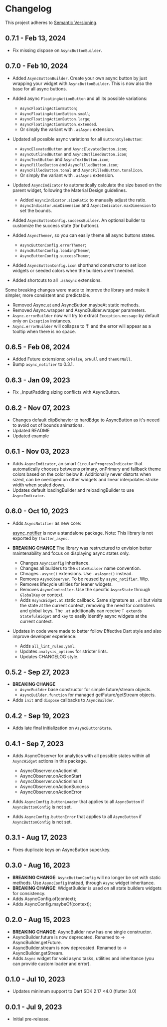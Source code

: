 # Changelog

This project adheres to [Semantic Versioning](https://semver.org/spec/v2.0.0.html).

## 0.7.1 - Feb 13, 2024

- Fix missing dispose on `AsyncButtonBuilder`.

## 0.7.0 - Feb 10, 2024

- Added `AsyncButtonBuilder`. Create your own async button by just wrapping your widget with `AsyncButtonBuilder`. This is now also the base for all async buttons.

- Added async `FloatingActionButton` and all its possible variations:
  - `AsyncFloatingActionButton`;
  - `AsyncFloatingActionButton.small`;
  - `AsyncFloatingActionButton.large`;
  - `AsyncFloatingActionButton.extended`.
  - Or simply the variant with `.asAsync` extension.

- Updated all possible async variations for all `ButtonStyleButton`:
  - `AsyncElevatedButton` and `AsyncElevatedButton.icon`;
  - `AsyncOutlinedButton` and `AsyncOutlinedButton.icon`;
  - `AsyncTextButton` and `AsyncTextButton.icon`;
  - `AsyncFilledButton` and `AsyncFilledButton.icon`;
  - `AsyncFilledButton.tonal` and `AsyncFilledButton.tonalIcon`.
  - Or simply the variant with `.asAsync` extension.

- Updated `AsyncIndicator` to automatically calculate the size based on the parent widget, following the Material Design guidelines.
  - Added `AsyncIndicator.sizeRatio` to manually adjust the ratio.
  - `AsyncIndicator.minDimension` and `AsyncIndicator.maxDimension` to set the bounds.

- Added `AsyncButtonConfig.successBuilder`. An optional builder to customize the success state (for buttons).

- Added `AsyncThemer`, so you can easily theme all async buttons states.
  - `AsyncButtonConfig.errorThemer`;
  - `AsyncButtonConfig.loadingThemer`;
  - `AsyncButtonConfig.successThemer`;

- Added `AsyncButtonConfig.icon` shorthand constructor to set icon widgets or seeded colors when the builders aren't needed.

- Added shortcuts to all `.asAsync` extensions.

Some breaking changes were made to improve the library and make it simpler, more consistent and predictable.

- Removed Async.at and AsyncButton.maybeAt static methods.
- Removed Async.wrapper and AsyncBuilder.wrapper parameters.
- `Async.errorBuilder` now will try to extract `Exception.message` by default only on `Exception` instances.
- `Async.errorBuilder` will collapse to '!' and the error will appear as a tooltip when there is no space.

## 0.6.5 - Feb 06, 2024

- Added Future extensions: `orFalse`, `orNull` and `thenOrNull`.
- Bump `async_notifier` to 0.3.1.

## 0.6.3 - Jan 09, 2023

- Fix _InputPadding sizing conflicts with AsyncButton.

## 0.6.2 - Nov 07, 2023

- Changes default clipBehavior to hardEdge to AsyncButton as it's neeed to avoid out of bounds animations.
- Updated README
- Updated example

## 0.6.1 - Nov 03, 2023

- Adds `AsyncIndicator`, an smart `CircularProgressIndicator` that automatically chooses betweens primary, onPrimary and fallback theme colors based on the color below it. Additionally never distorts when sized, can be overlayed on other widgets and linear interpolates stroke width when scaled down.
- Updates default loadingBuilder and reloadingBuilder to use `AsyncIndicator`.

## 0.6.0 - Oct 10, 2023

- Adds `AsyncNotifier` as new core:

  [async_notifier](https://pub.dev/packages/async_notifier) is now a standalone package. Note: This library is not exported by `flutter_async`.

- **BREAKING CHANGE**
The library was restructured to envision better maintenability and focus on displaying async states only.
  - Changes `AsyncConfig` inheritance.
  - Changes all builders to the `stateBuilder` name convention.
  - Chnages `.async()` extensions. Use `.asAsync()` instead.
  - Removes `AsyncObserver`. To be reused by `async_notifier`. Wip.
  - Removes lifecycle utilities for leaner widgets.
  - Removes `AsyncController`. Use the specific `AsyncState` through `GlobalKey` or context.
  - Adds `AsyncWidget.at` static callback. Same signature as `.of` but visits the state at the current context, removing the need for controllers and global keys. The `.at` additionally can receive `T extends StatefulWidget` and `key` to easily identify async widgets at the current context.

- Updates in code were made to better follow Effective Dart style and also improve developer experience:
  - Adds `all_lint_rules.yaml`.
  - Updates `analysis_options` for stricter lints.
  - Updates CHANGELOG style.

## 0.5.2 - Sep 27, 2023

- **BREAKING CHANGE**
  - `AsyncBuilder` base constructor for simple future/stream objects.
  - `AsyncBuilder.function` for managed getFuture/getStream objects.
- Adds `init` and `dispose` callbacks to `AsyncBuilder`.

## 0.4.2 - Sep 19, 2023

- Adds late final initialization on `AsyncButtonState`.

## 0.4.1 - Sep 7, 2023

- Adds AsyncObserver for analytics with all possible states within all `AsyncWidget` actions in this package.
  - AsyncObserver.onActionInit
  - AsyncObserver.onActionStart
  - AsyncObserver.onActionInsist
  - AsyncObserver.onActionSuccess
  - AsyncObserver.onActionError

- Adds `AsyncConfig.buttonLoader` that applies to all `AsyncButton` if `AsyncButtonConfig` is not set.
- Adds `AsyncConfig.buttonError` that applies to all `AsyncButton` if `AsyncButtonConfig` is not set.

## 0.3.1 - Aug 17, 2023

- Fixes duplicate keys on AsyncButton super.key.

## 0.3.0 - Aug 16, 2023

- **BREAKING CHANGE**: `AsyncButtonConfig` will no longer be set with static methods. Use `AsyncConfig` instead, through `Async` widget inheritance.
- **BREAKING CHANGE**: WidgetBuilder is used on all state builders widgets for consistency.
- Adds AsyncConfig.of(context);
- Adds AsyncConfig.maybeOf(context);

## 0.2.0 - Aug 15, 2023

- **BREAKING CHANGE**: AsyncBuilder now has one single constructor.
- AsyncBuilder.future is now deprecated. Renamed to -> AsyncBuilder.getFuture.
- AsyncBuilder.stream is now deprecated. Renamed to -> AsyncBuilder.getStream.
- Adds `Async` widget for void async tasks, utilities and inheritance (you can provide custom loader and error).

## 0.1.0 - Jul 10, 2023

- Updates minimum support to Dart SDK 2.17 <4.0 (flutter 3.0)

## 0.0.1 - Jul 9, 2023

- Initial pre-release.
